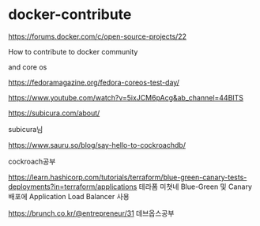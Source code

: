 # docker-contribute

https://forums.docker.com/c/open-source-projects/22

How to contribute to docker community

and core os

https://fedoramagazine.org/fedora-coreos-test-day/


https://www.youtube.com/watch?v=5ixJCM6pAcg&ab_channel=44BITS


https://subicura.com/about/

subicura님


https://www.sauru.so/blog/say-hello-to-cockroachdb/

cockroach공부



https://learn.hashicorp.com/tutorials/terraform/blue-green-canary-tests-deployments?in=terraform/applications
테라폼 미쳣네
Blue-Green 및 Canary 배포에 Application Load Balancer 사용

https://brunch.co.kr/@entrepreneur/31
데브옵스공부
